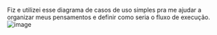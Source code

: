 Fiz e utilizei esse diagrama de casos de uso simples pra me ajudar a organizar meus pensamentos e definir como seria o fluxo de execução.
![image](https://github.com/user-attachments/assets/769cbff9-0708-437c-93e2-2772769f3231)
